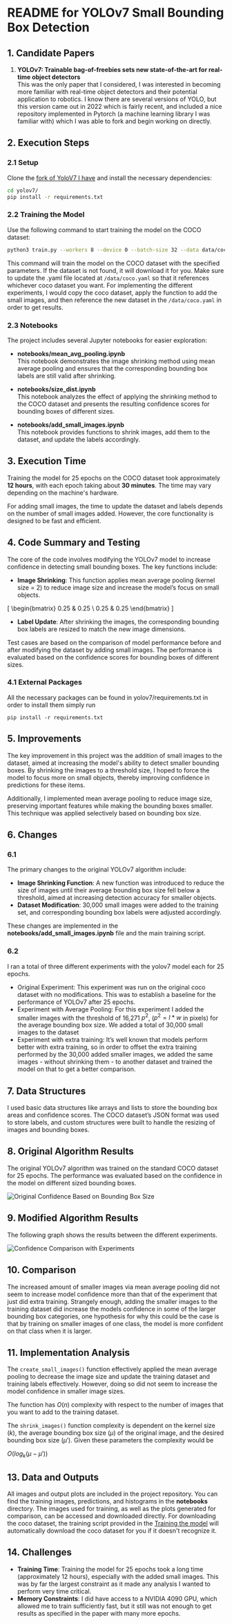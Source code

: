 # README for YOLOv7 Small Bounding Box Detection

## 1. Candidate Papers

1. **YOLOv7: Trainable bag-of-freebies sets new state-of-the-art for real-time object detectors**  
   This was the only paper that I considered, I was interested in becoming more familiar with real-time object detectors and their potential application to robotics. I know there are several versions of YOLO, but this version came out in 2022 which is fairly recent, and included a nice repository implemented in Pytorch (a machine learning library I was familiar with) which I was able to fork and begin working on directly.

## 2. Execution Steps

### 2.1 Setup

Clone the [fork of YoloV7 I have](https://github.com/Isaacwilliam4/yolov7)  and install the necessary dependencies:

```bash
cd yolov7/
pip install -r requirements.txt
```

### 2.2 Training the Model

Use the following command to start training the model on the COCO dataset:

```bash
python3 train.py --workers 8 --device 0 --batch-size 32 --data data/coco.yaml --img 640 --cfg cfg/training/yolov7.yaml --weights '' --name yolo_extra_training --hyp data/hyp.scratch.p5.yaml --epochs 25
```

This command will train the model on the COCO dataset with the specified parameters. If the dataset is not found, it will download it for you. Make sure to update the .yaml file located at `/data/coco.yaml` so that it references whichever coco dataset you want. For implementing the different experiments, I would copy the coco dataset, apply the function to add the small images, and then reference the new dataset in the `/data/coco.yaml` in order to get results.

### 2.3 Notebooks

The project includes several Jupyter notebooks for easier exploration:

- **notebooks/mean_avg_pooling.ipynb**  
   This notebook demonstrates the image shrinking method using mean average pooling and ensures that the corresponding bounding box labels are still valid after shrinking.

- **notebooks/size_dist.ipynb**  
   This notebook analyzes the effect of applying the shrinking method to the COCO dataset and presents the resulting confidence scores for bounding boxes of different sizes.

- **notebooks/add_small_images.ipynb**  
   This notebook provides functions to shrink images, add them to the dataset, and update the labels accordingly.

## 3. Execution Time

Training the model for 25 epochs on the COCO dataset took approximately **12 hours**, with each epoch taking about **30 minutes**. The time may vary depending on the machine's hardware.

For adding small images, the time to update the dataset and labels depends on the number of small images added. However, the core functionality is designed to be fast and efficient.

## 4. Code Summary and Testing

The core of the code involves modifying the YOLOv7 model to increase confidence in detecting small bounding boxes. The key functions include:

- **Image Shrinking**: This function applies mean average pooling (kernel size = 2) to reduce image size and increase the model’s focus on small objects.

\[
\begin{bmatrix}
0.25 & 0.25 \\
0.25 & 0.25
\end{bmatrix}
\]

- **Label Update**: After shrinking the images, the corresponding bounding box labels are resized to match the new image dimensions.
  
Test cases are based on the comparison of model performance before and after modifying the dataset by adding small images. The performance is evaluated based on the confidence scores for bounding boxes of different sizes.

### 4.1 External Packages

All the necessary packages can be found in yolov7/requirements.txt in order to install them simply run

```
pip install -r requirements.txt
```

## 5. Improvements

The key improvement in this project was the addition of small images to the dataset, aimed at increasing the model's ability to detect smaller bounding boxes. By shrinking the images to a threshold size, I hoped to force the model to focus more on small objects, thereby improving confidence in predictions for these items.

Additionally, I implemented mean average pooling to reduce image size, preserving important features while making the bounding boxes smaller. This technique was applied selectively based on bounding box size.

## 6. Changes

### 6.1

The primary changes to the original YOLOv7 algorithm include:

- **Image Shrinking Function**: A new function was introduced to reduce the size of images until their average bounding box size fell below a threshold, aimed at increasing detection accuracy for smaller objects.
- **Dataset Modification**: 30,000 small images were added to the training set, and corresponding bounding box labels were adjusted accordingly.
  
These changes are implemented in the **notebooks/add_small_images.ipynb** file and the main training script.

### 6.2 
I ran a total of three different experiments with the yolov7 model each for 25 epochs.

- Original Experiment: This experiment was run on the original coco dataset with no modifications. This was to establish a baseline for the performance of YOLOv7 after 25 epochs.
- Experiment with Average Pooling: For this experiment I added the smaller images with the threshold of 16,271 $p^2$, ($p^2 = l*w$ in pixels) for the average bounding box size. We added a total of 30,000 small images to the dataset
- Experiment with extra training: It’s well known that models perform better with extra training, so in order to offset the extra training performed by the 30,000 added smaller images, we added the same images - without shrinking them - to another dataset and trained the model on that to get a better comparison. 

## 7. Data Structures

I used basic data structures like arrays and lists to store the bounding box areas and confidence scores. The COCO dataset’s JSON format was used to store labels, and custom structures were built to handle the resizing of images and bounding boxes.

## 8. Original Algorithm Results

The original YOLOv7 algorithm was trained on the standard COCO dataset for 25 epochs. The performance was evaluated based on the confidence in the model on different sized bounding boxes.

![Original Confidence Based on Bounding Box Size](./figs/original_confidence_size.png)

## 9. Modified Algorithm Results

The following graph shows the results between the different experiments.

![Confidence Comparison with Experiments](./figs/comparison_confidence.png)

## 10. Comparison

The increased amount of smaller images via mean average pooling did not seem to increase model confidence more than that of the experiment that just did extra training. Strangely enough, adding the smaller images to the training dataset did increase the models confidence in some of the larger bounding box categories, one hypothesis for why this could be the case is that by training on smaller images of one class, the model is more confident on that class when it is larger.  

## 11. Implementation Analysis

The `create_small_images()` function  effectively applied the mean average pooling to decrease the image size and update the training dataset and training labels effectively. However, doing so did not seem to increase the model confidence in smaller image sizes. 

The function has $O(n)$ complexity with respect to the number of images that you want to add to the training dataset. 

The `shrink_images()` function complexity is dependent on the kernel size ($k$), the  average bounding box size ($\mu$) of the original image, and the desired bounding box size ($\mu'$). Given these parameters the complexity would be

$O(log_k(\mu - \mu'))$

## 13. Data and Outputs

All images and output plots are included in the project repository. You can find the training images, predictions, and histograms in the **notebooks** directory. The images used for training, as well as the plots generated for comparison, can be accessed and downloaded directly. For downloading the coco dataset, the training script provided in the [Training the model](#22-Training-the-Model) will automatically download the coco dataset for you if it doesn't recognize it.

## 14. Challenges

- **Training Time**: Training the model for 25 epochs took a long time (approximately 12 hours), especially with the added small images. This was by far the largest constraint as it made any analysis I wanted to perform very time critical.
- **Memory Constraints**: I did have access to a NVIDIA 4090 GPU, which allowed me to train sufficiently fast, but it still was not enough to get results as specified in the paper with many more epochs.


